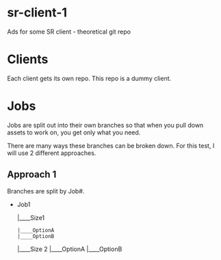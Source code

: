 # sr-client-1
Ads for some SR client - theoretical git repo

# Clients
Each client gets its own repo. This repo is a dummy client.

# Jobs
Jobs are split out into their own branches so that when you pull down assets to work on, you get only what you need.

There are many ways these branches can be broken down. For this test, I will use 2 different approaches.

## Approach 1
Branches are split by Job#.
* Job1

  |____Size1
  
      |____OptionA
      |____OptionB
  |____Size 2
      |____OptionA
      |____OptionB